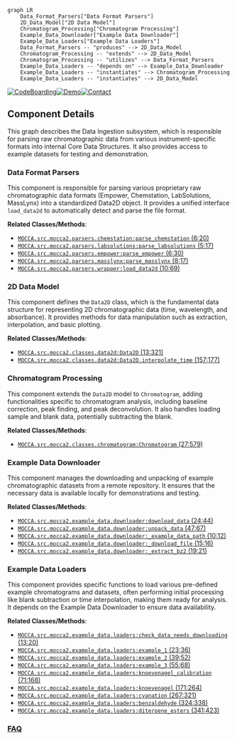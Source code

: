 ```mermaid
graph LR
    Data_Format_Parsers["Data Format Parsers"]
    2D_Data_Model["2D Data Model"]
    Chromatogram_Processing["Chromatogram Processing"]
    Example_Data_Downloader["Example Data Downloader"]
    Example_Data_Loaders["Example Data Loaders"]
    Data_Format_Parsers -- "produces" --> 2D_Data_Model
    Chromatogram_Processing -- "extends" --> 2D_Data_Model
    Chromatogram_Processing -- "utilizes" --> Data_Format_Parsers
    Example_Data_Loaders -- "depends on" --> Example_Data_Downloader
    Example_Data_Loaders -- "instantiates" --> Chromatogram_Processing
    Example_Data_Loaders -- "instantiates" --> 2D_Data_Model
```
[![CodeBoarding](https://img.shields.io/badge/Generated%20by-CodeBoarding-9cf?style=flat-square)](https://github.com/CodeBoarding/CodeBoarding)[![Demo](https://img.shields.io/badge/Try%20our-Demo-blue?style=flat-square)](https://www.codeboarding.org/demo)[![Contact](https://img.shields.io/badge/Contact%20us%20-%20contact@codeboarding.org-lightgrey?style=flat-square)](mailto:contact@codeboarding.org)

## Component Details

This graph describes the Data Ingestion subsystem, which is responsible for parsing raw chromatographic data from various instrument-specific formats into internal Core Data Structures. It also provides access to example datasets for testing and demonstration.

### Data Format Parsers
This component is responsible for parsing various proprietary raw chromatographic data formats (Empower, Chemstation, LabSolutions, MassLynx) into a standardized Data2D object. It provides a unified interface `load_data2d` to automatically detect and parse the file format.


**Related Classes/Methods**:

- <a href="https://github.com/Bayer-Group/MOCCA/blob/master/src/mocca2/parsers/chemstation.py#L6-L20" target="_blank" rel="noopener noreferrer">`MOCCA.src.mocca2.parsers.chemstation:parse_chemstation` (6:20)</a>
- <a href="https://github.com/Bayer-Group/MOCCA/blob/master/src/mocca2/parsers/labsolutions.py#L5-L17" target="_blank" rel="noopener noreferrer">`MOCCA.src.mocca2.parsers.labsolutions:parse_labsolutions` (5:17)</a>
- <a href="https://github.com/Bayer-Group/MOCCA/blob/master/src/mocca2/parsers/empower.py#L6-L30" target="_blank" rel="noopener noreferrer">`MOCCA.src.mocca2.parsers.empower:parse_empower` (6:30)</a>
- <a href="https://github.com/Bayer-Group/MOCCA/blob/master/src/mocca2/parsers/masslynx.py#L8-L17" target="_blank" rel="noopener noreferrer">`MOCCA.src.mocca2.parsers.masslynx:parse_masslynx` (8:17)</a>
- <a href="https://github.com/Bayer-Group/MOCCA/blob/master/src/mocca2/parsers/wrapper.py#L10-L69" target="_blank" rel="noopener noreferrer">`MOCCA.src.mocca2.parsers.wrapper:load_data2d` (10:69)</a>


### 2D Data Model
This component defines the `Data2D` class, which is the fundamental data structure for representing 2D chromatographic data (time, wavelength, and absorbance). It provides methods for data manipulation such as extraction, interpolation, and basic plotting.


**Related Classes/Methods**:

- <a href="https://github.com/Bayer-Group/MOCCA/blob/master/src/mocca2/classes/data2d.py#L13-L321" target="_blank" rel="noopener noreferrer">`MOCCA.src.mocca2.classes.data2d:Data2D` (13:321)</a>
- <a href="https://github.com/Bayer-Group/MOCCA/blob/master/src/mocca2/classes/data2d.py#L157-L177" target="_blank" rel="noopener noreferrer">`MOCCA.src.mocca2.classes.data2d:Data2D.interpolate_time` (157:177)</a>


### Chromatogram Processing
This component extends the `Data2D` model to `Chromatogram`, adding functionalities specific to chromatogram analysis, including baseline correction, peak finding, and peak deconvolution. It also handles loading sample and blank data, potentially subtracting the blank.


**Related Classes/Methods**:

- <a href="https://github.com/Bayer-Group/MOCCA/blob/master/src/mocca2/classes/chromatogram.py#L27-L579" target="_blank" rel="noopener noreferrer">`MOCCA.src.mocca2.classes.chromatogram:Chromatogram` (27:579)</a>


### Example Data Downloader
This component manages the downloading and unpacking of example chromatographic datasets from a remote repository. It ensures that the necessary data is available locally for demonstrations and testing.


**Related Classes/Methods**:

- <a href="https://github.com/Bayer-Group/MOCCA/blob/master/src/mocca2/example_data/downloader.py#L24-L44" target="_blank" rel="noopener noreferrer">`MOCCA.src.mocca2.example_data.downloader:download_data` (24:44)</a>
- <a href="https://github.com/Bayer-Group/MOCCA/blob/master/src/mocca2/example_data/downloader.py#L47-L67" target="_blank" rel="noopener noreferrer">`MOCCA.src.mocca2.example_data.downloader:unpack_data` (47:67)</a>
- <a href="https://github.com/Bayer-Group/MOCCA/blob/master/src/mocca2/example_data/downloader.py#L10-L12" target="_blank" rel="noopener noreferrer">`MOCCA.src.mocca2.example_data.downloader:_example_data_path` (10:12)</a>
- <a href="https://github.com/Bayer-Group/MOCCA/blob/master/src/mocca2/example_data/downloader.py#L15-L16" target="_blank" rel="noopener noreferrer">`MOCCA.src.mocca2.example_data.downloader:_download_file` (15:16)</a>
- <a href="https://github.com/Bayer-Group/MOCCA/blob/master/src/mocca2/example_data/downloader.py#L19-L21" target="_blank" rel="noopener noreferrer">`MOCCA.src.mocca2.example_data.downloader:_extract_bz2` (19:21)</a>


### Example Data Loaders
This component provides specific functions to load various pre-defined example chromatograms and datasets, often performing initial processing like blank subtraction or time interpolation, making them ready for analysis. It depends on the Example Data Downloader to ensure data availability.


**Related Classes/Methods**:

- <a href="https://github.com/Bayer-Group/MOCCA/blob/master/src/mocca2/example_data/loaders.py#L13-L20" target="_blank" rel="noopener noreferrer">`MOCCA.src.mocca2.example_data.loaders:check_data_needs_downloading` (13:20)</a>
- <a href="https://github.com/Bayer-Group/MOCCA/blob/master/src/mocca2/example_data/loaders.py#L23-L36" target="_blank" rel="noopener noreferrer">`MOCCA.src.mocca2.example_data.loaders:example_1` (23:36)</a>
- <a href="https://github.com/Bayer-Group/MOCCA/blob/master/src/mocca2/example_data/loaders.py#L39-L52" target="_blank" rel="noopener noreferrer">`MOCCA.src.mocca2.example_data.loaders:example_2` (39:52)</a>
- <a href="https://github.com/Bayer-Group/MOCCA/blob/master/src/mocca2/example_data/loaders.py#L55-L68" target="_blank" rel="noopener noreferrer">`MOCCA.src.mocca2.example_data.loaders:example_3` (55:68)</a>
- <a href="https://github.com/Bayer-Group/MOCCA/blob/master/src/mocca2/example_data/loaders.py#L71-L168" target="_blank" rel="noopener noreferrer">`MOCCA.src.mocca2.example_data.loaders:knoevenagel_calibration` (71:168)</a>
- <a href="https://github.com/Bayer-Group/MOCCA/blob/master/src/mocca2/example_data/loaders.py#L171-L264" target="_blank" rel="noopener noreferrer">`MOCCA.src.mocca2.example_data.loaders:knoevenagel` (171:264)</a>
- <a href="https://github.com/Bayer-Group/MOCCA/blob/master/src/mocca2/example_data/loaders.py#L267-L321" target="_blank" rel="noopener noreferrer">`MOCCA.src.mocca2.example_data.loaders:cyanation` (267:321)</a>
- <a href="https://github.com/Bayer-Group/MOCCA/blob/master/src/mocca2/example_data/loaders.py#L324-L338" target="_blank" rel="noopener noreferrer">`MOCCA.src.mocca2.example_data.loaders:benzaldehyde` (324:338)</a>
- <a href="https://github.com/Bayer-Group/MOCCA/blob/master/src/mocca2/example_data/loaders.py#L341-L423" target="_blank" rel="noopener noreferrer">`MOCCA.src.mocca2.example_data.loaders:diterpene_esters` (341:423)</a>




### [FAQ](https://github.com/CodeBoarding/GeneratedOnBoardings/tree/main?tab=readme-ov-file#faq)